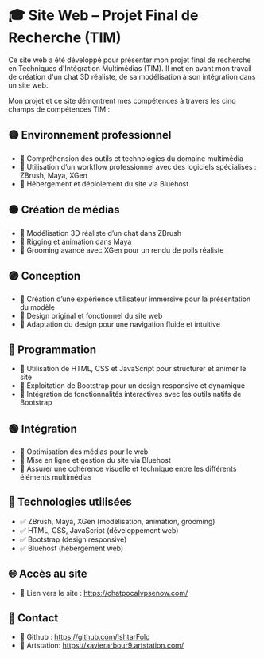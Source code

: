 # 🎓 Site Web – Projet Final de Recherche (TIM)

Ce site web a été développé pour présenter mon projet final de recherche en Techniques d'Intégration Multimédias (TIM). Il met en avant mon travail de création d'un chat 3D réaliste, de sa modélisation à son intégration dans un site web.

Mon projet et ce site démontrent mes compétences à travers les cinq champs de compétences TIM :

## 🟡 Environnement professionnel
- 🔹 Compréhension des outils et technologies du domaine multimédia
- 🔹 Utilisation d’un workflow professionnel avec des logiciels spécialisés : ZBrush, Maya, XGen
- 🔹 Hébergement et déploiement du site via Bluehost

## 🟠 Création de médias
- 🔹 Modélisation 3D réaliste d’un chat dans ZBrush
- 🔹 Rigging et animation dans Maya
- 🔹 Grooming avancé avec XGen pour un rendu de poils réaliste

## 🟣 Conception
- 🔹 Création d’une expérience utilisateur immersive pour la présentation du modèle
- 🔹 Design original et fonctionnel du site web
- 🔹 Adaptation du design pour une navigation fluide et intuitive

## 🔵 Programmation
- 🔹 Utilisation de HTML, CSS et JavaScript pour structurer et animer le site
- 🔹 Exploitation de Bootstrap pour un design responsive et dynamique
- 🔹 Intégration de fonctionnalités interactives avec les outils natifs de Bootstrap

## 🟢 Intégration
- 🔹 Optimisation des médias pour le web
- 🔹 Mise en ligne et gestion du site via Bluehost
- 🔹 Assurer une cohérence visuelle et technique entre les différents éléments multimédias

## 🚀 Technologies utilisées
- ✅ ZBrush, Maya, XGen (modélisation, animation, grooming)
- ✅ HTML, CSS, JavaScript (développement web)
- ✅ Bootstrap (design responsive)
- ✅ Bluehost (hébergement web)

## 🌐 Accès au site
- 🔗 Lien vers le site : https://chatpocalypsenow.com/

## 📩 Contact
- 🐙 Github : https://github.com/IshtarFolo
- 🎨 Artstation: https://xavierarbour9.artstation.com/